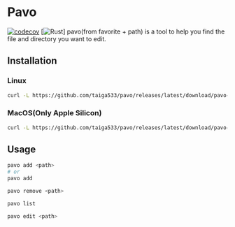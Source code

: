 # Pavo

[![codecov](https://codecov.io/gh/taiga533/pavo/branch/main/graph/badge.svg)](https://codecov.io/gh/taiga533/pavo) [![Rust](https://github.com/taiga533/pavo/actions/workflows/rust.yml/badge.svg)]
pavo(from favorite + path) is a tool to help you find the file and directory you want to edit.

## Installation

### Linux

```bash
curl -L https://github.com/taiga533/pavo/releases/latest/download/pavo-x86_64-unknown-linux-gnu-v0.1.0.tar.gz | tar xz -C /usr/local/bin
```

### MacOS(Only Apple Silicon)

```bash
curl -L https://github.com/taiga533/pavo/releases/latest/download/pavo-aarch64-apple-darwin-v0.1.0.tar.gz | tar xz -C /usr/local/bin
```

## Usage

```bash
pavo add <path>
# or
pavo add
```

```bash
pavo remove <path>
```

```bash
pavo list
```

```bash
pavo edit <path>
```
